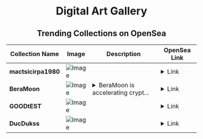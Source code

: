 <div align="center">

# Digital Art Gallery

## Trending Collections on OpenSea

| Collection Name                       | Image                                                                                     | Description                       | OpenSea Link                                                                                          |
|---------------------------------------|-------------------------------------------------------------------------------------------|-----------------------------------|--------------------------------------------------------------------------------------------------------|
| **mactsicirpa1980** | ![Image](https://i.seadn.io/s/raw/files/af53d8aa2f5a2b0eaa770d66258c19e9.jpg?w=500&auto=format?w=200&auto=format) |  | <details><summary>Link</summary>[mactsicirpa1980](https://opensea.io/collection/mactsicirpa1980)</details> |
| **BeraMoon** | ![Image](https://i.seadn.io/s/raw/files/489a891e772ba223ffeea0648d600a82.jpg?w=500&auto=format?w=200&auto=format) | <details><summary>BeraMoon is accelerating crypt...</summary>BeraMoon is accelerating crypto moons</details> | <details><summary>Link</summary>[BeraMoon](https://opensea.io/collection/beramoon-3)</details> |
| **GOODtEST** | ![Image](https://i.seadn.io/s/raw/files/3b805ade9d693c0a00ec3fc9bf3c99dd.png?w=500&auto=format?w=200&auto=format) |  | <details><summary>Link</summary>[GOODtEST](https://opensea.io/collection/goodtest-3)</details> |
| **DucDukss** | ![Image](https://i.seadn.io/s/raw/files/ce1ca86adbbc1155f0314f3fa7c99425.gif?w=500&auto=format?w=200&auto=format) |  | <details><summary>Link</summary>[DucDukss](https://opensea.io/collection/ducdukss)</details> |

</div>